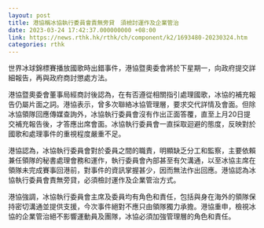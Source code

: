 ```yaml
---
layout: post
title: 港協稱冰協執行委員會責無旁貸　須檢討運作及企業管治
date: 2023-03-24 17:42:37.000000000 +08:00
link: https://news.rthk.hk/rthk/ch/component/k2/1693480-20230324.htm
categories: rthk
---
```


世界冰球錦標賽播放國歌時出錯事件，港協暨奧委會將於下星期一，向政府提交詳細報告，再與政府商討懲處方法。

港協暨奧委會董事局經商討後認為，在有否遵從相關指引處理國歌，冰協的補充報告仍屬片面之詞。港協表示，曾多次聯絡冰協管理層，要求交代詳情及會面。但除冰協領隊回應傳媒查詢外，冰協執行委員會沒有作出正面答覆，直至上月20日提交補充報告後，才答應出席會面。冰協執行委員會一直採取迴避的態度，反映對於國歌和處理事件的重視程度嚴重不足。

港協認為，冰協執行委員會對於委員之間的職責，明顯缺乏分工和監察，主要依賴兼任領隊的秘書處理會務和運作，執行委員會內部甚至有欠溝通，以至冰協主席在領隊未完成賽事回港前，對事件的資訊掌握甚少，因而無法作出回應。港協認為冰協執行委員會責無旁貸，必須檢討運作及企業管治方式。

港協強調，冰協執行委員會主席及委員均有角色和責任，包括與身在海外的領隊保持密切溝通並提供支援，今次事件絕對不應只由領隊獨力承擔。港協重申，檢視冰協的企業管治絕不影響運動員及團隊，冰協必須加強管理層的角色和責任。
